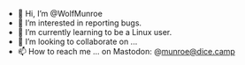 - 👋 Hi, I’m @WolfMunroe
- 👀 I’m interested in reporting bugs.
- 🌱 I’m currently learning to be a Linux user.
- 💞️ I’m looking to collaborate on ...
- 📫 How to reach me ... on Mastodon: @munroe@dice.camp
<!---
- 😄 Pronouns: ...
- ⚡ Fun fact: ...
--->

<!---
WolfMunroe/WolfMunroe is a ✨ special ✨ repository because its `README.md` (this file) appears on your GitHub profile.
You can click the Preview link to take a look at your changes.
--->

